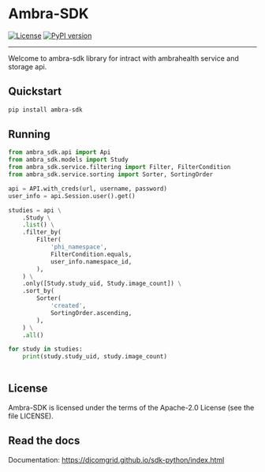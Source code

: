 # Ambra-SDK

[![License](https://img.shields.io/badge/License-Apache%202.0-blue.svg)](https://opensource.org/licenses/Apache-2.0)
[![PyPI version](https://badge.fury.io/py/ambra-sdk.svg)](https://badge.fury.io/py/ambra-sdk)

---

Welcome to ambra-sdk library for intract with ambrahealth service and storage api. 


## Quickstart

```bash
pip install ambra-sdk
```

## Running

```python
from ambra_sdk.api import Api
from ambra_sdk.models import Study
from ambra_sdk.service.filtering import Filter, FilterCondition
from ambra_sdk.service.sorting import Sorter, SortingOrder

api = API.with_creds(url, username, password)
user_info = api.Session.user().get()

studies = api \
    .Study \
    .list() \
    .filter_by(
        Filter(
            'phi_namespace',
            FilterCondition.equals,
            user_info.namespace_id,
        ),
    ) \
    .only([Study.study_uid, Study.image_count]) \
    .sort_by(
        Sorter(
            'created',
            SortingOrder.ascending,
        ),
    ) \
    .all()

for study in studies:
    print(study.study_uid, study.image_count)
 
```

## License

Ambra-SDK is licensed under the terms of the Apache-2.0 License (see the file LICENSE).

## Read the docs

Documentation: https://dicomgrid.github.io/sdk-python/index.html
